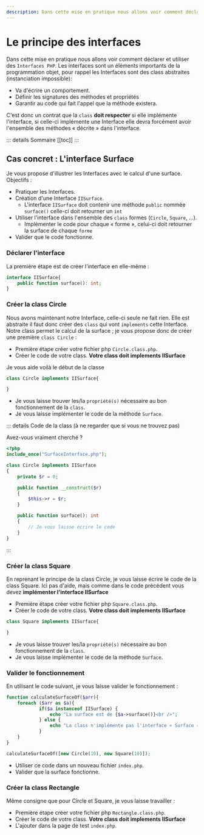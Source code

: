 ```yaml
---
description: Dans cette mise en pratique nous allons voir comment déclarer et utiliser des `Interfaces PHP`. Les interfaces sont un éléments importants de la programmation objet, pour rappel les Interfaces sont des class abstraites (instanciation impossible)
---
```


# Le principe des interfaces

Dans cette mise en pratique nous allons voir comment déclarer et utiliser des `Interfaces PHP`. Les interfaces sont un éléments importants de la programmation objet, pour rappel les Interfaces sont des class abstraites (instanciation impossible):

- Va d'écrire un comportement.
- Définir les signatures des méthodes et propriétés
- Garantir au code qui fait l'appel que la méthode existera.

C'est donc un contrat que la `class` **doit respecter** si elle implémente l'interface, si celle-ci implémente une Interface elle devra forcément avoir l'ensemble des méthodes « décrite » dans l'interface.

::: details Sommaire
[[toc]]
:::

## Cas concret : L'interface Surface

Je vous propose d'illustrer les Interfaces avec le calcul d'une surface. Objectifs :

- Pratiquer les Interfaces.
- Création d'une Interface `IISurface`.
  - L'interface `IISurface` doit contenir une méthode `public` nommée `surface()` celle-ci doit retourner un `int`
- Utiliser l'interface dans l'ensemble des `class` formes (`Circle`, `Square`, …).
  - Implémenter le code pour chaque « forme », celui-ci doit retourner la surface de chaque `forme`
- Valider que le code fonctionne.

### Déclarer l'interface

La première étape est de créer l'interface en elle-même :

```php
interface IISurface{
    public function surface(): int;
}
```

### Créer la class Circle

Nous avons maintenant notre Interface, celle-ci seule ne fait rien. Elle est abstraite il faut donc créer des `class` qui vont `implements` cette Interface. Notre class permet le calcul de la surface ; je vous propose donc de créer une première `class Circle` :

- Première étape créer votre fichier php `Circle.class.php`.
- Créer le code de votre class. **Votre class doit implements IISurface**

Je vous aide voilà le début de la classe

```php
class Circle implements IISurface{

}
```

- Je vous laisse trouver les/la `propriété(s)` nécessaire au bon fonctionnement de la `class`.
- Je vous laisse implémenter le code de la méthode `Surface`.

::: details Code de la class (à ne regarder que si vous ne trouvez pas)

Avez-vous vraiment cherché ?

```php
<?php
include_once("SurfaceInterface.php");

class Circle implements IISurface
{
    private $r = 0;

    public function __construct($r)
    {
        $this->r = $r;
    }

    public function surface(): int
    {
        // Je vous laisse écrire le code
    }
}
```

:::

### Créer la class Square

En reprenant le principe de la class Circle, je vous laisse écrire le code de la class Square. Ici pas d'aide, mais comme dans le code précédent vous devez **implémenter l'interface IISurface**

- Première étape créer votre fichier php `Square.class.php`.
- Créer le code de votre class. **Votre class doit implements IISurface**

```php
class Square implements IISurface{

}
```

- Je vous laisse trouver les/la `propriété(s)` nécessaire au bon fonctionnement de la `class`.
- Je vous laisse implémenter le code de la méthode `Surface`.

### Valider le fonctionnement

En utilisant le code suivant, je vous laisse valider le fonctionnement :

```php
function calculateSurfaceOf($arr){
    foreach ($arr as $a){
            if($a instanceof IISurface) {
                echo "La surface est de {$a->surface()}<br />";
            } else {
                echo "La class n'implémente pas l'interface « Surface »";
            }
    }
}

calculateSurfaceOf([new Circle(10), new Square(10)]);

```

- Utiliser ce code dans un nouveau fichier `index.php`.
- Valider que la surface fonctionne.

### Créer la class Rectangle

Même consigne que pour Circle et Square, je vous laisse travailler :

- Première étape créer votre fichier php `Rectangle.class.php`.
- Créer le code de votre class. **Votre class doit implements IISurface**
- L'ajouter dans la page de test `index.php`.
